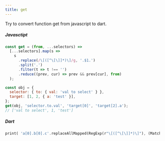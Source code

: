 ```yaml
---
title: get
---
```


Try to convert function get from javascript to dart.
##### Javasctipt
```js
const get = (from, ...selectors) =>
  [...selectors].map(s =>
    s
      .replace(/\[([^\[\]]*)\]/g, '.$1.')
      .split('.')
      .filter(t => t !== '')
      .reduce((prev, cur) => prev && prev[cur], from)
  );
```

```js
const obj = {
  selector: { to: { val: 'val to select' } },
  target: [1, 2, { a: 'test' }],
};
get(obj, 'selector.to.val', 'target[0]', 'target[2].a');
// ['val to select', 1, 'test']
```

##### Dart

```dart
print( 'a[0].b[0].c'.replaceAllMapped(RegExp(r"\[([^\[\]]*)\]"), (Match match) => ".${match[1]}.").split('.').where((item) => item != null && item != ''));
```
